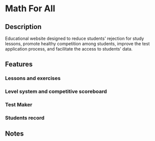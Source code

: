 # Math For All
## Description
Educational website designed to reduce students' rejection for study lessons, promote healthy competition
among students, improve the test application process, and facilitate the access to students' data.
## Features
### Lessons and exercises

### Level system and competitive scoreboard
### Test Maker
### Students record
## Notes
